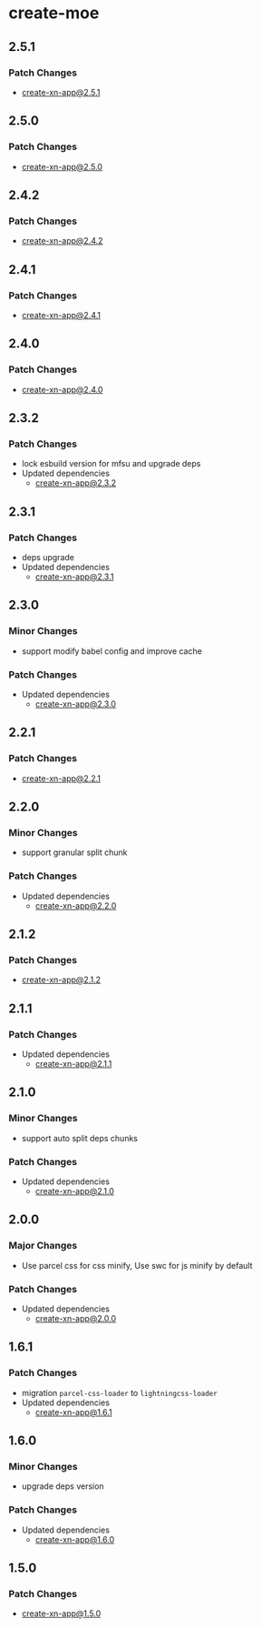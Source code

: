 # create-moe

## 2.5.1

### Patch Changes

- create-xn-app@2.5.1

## 2.5.0

### Patch Changes

- create-xn-app@2.5.0

## 2.4.2

### Patch Changes

- create-xn-app@2.4.2

## 2.4.1

### Patch Changes

- create-xn-app@2.4.1

## 2.4.0

### Patch Changes

- create-xn-app@2.4.0

## 2.3.2

### Patch Changes

- lock esbuild version for mfsu and upgrade deps
- Updated dependencies
  - create-xn-app@2.3.2

## 2.3.1

### Patch Changes

- deps upgrade
- Updated dependencies
  - create-xn-app@2.3.1

## 2.3.0

### Minor Changes

- support modify babel config and improve cache

### Patch Changes

- Updated dependencies
  - create-xn-app@2.3.0

## 2.2.1

### Patch Changes

- create-xn-app@2.2.1

## 2.2.0

### Minor Changes

- support granular split chunk

### Patch Changes

- Updated dependencies
  - create-xn-app@2.2.0

## 2.1.2

### Patch Changes

- create-xn-app@2.1.2

## 2.1.1

### Patch Changes

- Updated dependencies
  - create-xn-app@2.1.1

## 2.1.0

### Minor Changes

- support auto split deps chunks

### Patch Changes

- Updated dependencies
  - create-xn-app@2.1.0

## 2.0.0

### Major Changes

- Use parcel css for css minify, Use swc for js minify by default

### Patch Changes

- Updated dependencies
  - create-xn-app@2.0.0

## 1.6.1

### Patch Changes

- migration `parcel-css-loader` to `lightningcss-loader`
- Updated dependencies
  - create-xn-app@1.6.1

## 1.6.0

### Minor Changes

- upgrade deps version

### Patch Changes

- Updated dependencies
  - create-xn-app@1.6.0

## 1.5.0

### Patch Changes

- create-xn-app@1.5.0
